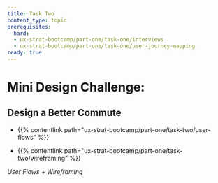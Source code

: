 ```yaml
---
title: Task Two
content_type: topic
prerequisites:
  hard:
  - ux-strat-bootcamp/part-one/task-one/interviews
  - ux-strat-bootcamp/part-one/task-one/user-journey-mapping
ready: true
---
```


# **Mini Design Challenge:**

## Design a Better Commute

- {{% contentlink path="ux-strat-bootcamp/part-one/task-two/user-flows" %}}

- {{% contentlink path="ux-strat-bootcamp/part-one/task-two/wireframing" %}}

*User Flows + Wireframing*